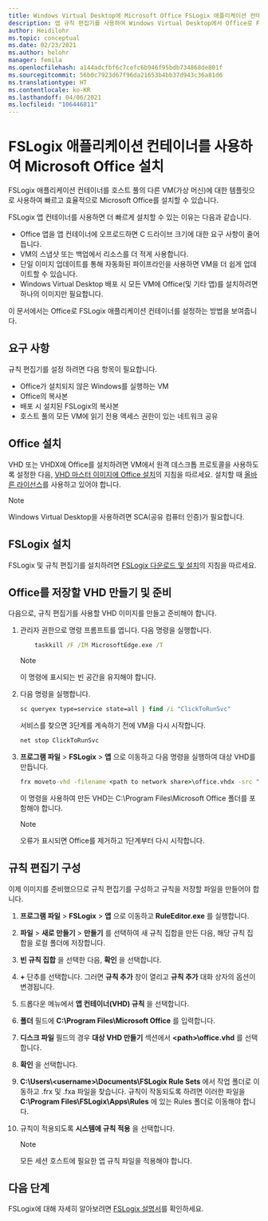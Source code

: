 ```yaml
---
title: Windows Virtual Desktop에 Microsoft Office FSLogix 애플리케이션 컨테이너 설치 - Azure
description: 앱 규칙 편집기를 사용하여 Windows Virtual Desktop에서 Office로 FSLogix 애플리케이션 컨테이너를 만드는 방법을 알아봅니다.
author: Heidilohr
ms.topic: conceptual
ms.date: 02/23/2021
ms.author: helohr
manager: femila
ms.openlocfilehash: a144adcfbf6c7cefc6b946f95bdb734868de801f
ms.sourcegitcommit: 56b0c7923d67f96da21653b4bb37d943c36a81d6
ms.translationtype: HT
ms.contentlocale: ko-KR
ms.lasthandoff: 04/06/2021
ms.locfileid: "106446811"
---
```

# <a name="install-microsoft-office-using-fslogix-application-containers"></a>FSLogix 애플리케이션 컨테이너를 사용하여 Microsoft Office 설치

FSLogix 애플리케이션 컨테이너를 호스트 풀의 다른 VM(가상 머신)에 대한 템플릿으로 사용하여 빠르고 효율적으로 Microsoft Office를 설치할 수 있습니다.

FSLogix 앱 컨테이너를 사용하면 더 빠르게 설치할 수 있는 이유는 다음과 같습니다.

- Office 앱을 앱 컨테이너에 오프로드하면 C 드라이브 크기에 대한 요구 사항이 줄어듭니다.
- VM의 스냅샷 또는 백업에서 리소스를 더 적게 사용합니다.
- 단일 이미지 업데이트를 통해 자동화된 파이프라인을 사용하면 VM을 더 쉽게 업데이트할 수 있습니다.
- Windows Virtual Desktop 배포 시 모든 VM에 Office(및 기타 앱)를 설치하려면 하나의 이미지만 필요합니다.

이 문서에서는 Office로 FSLogix 애플리케이션 컨테이너를 설정하는 방법을 보여줍니다.

## <a name="requirements"></a>요구 사항

규칙 편집기를 설정 하려면 다음 항목이 필요합니다.

- Office가 설치되지 않은 Windows를 실행하는 VM
- Office의 복사본
- 배포 시 설치된 FSLogix의 복사본
- 호스트 풀의 모든 VM에 읽기 전용 액세스 권한이 있는 네트워크 공유

## <a name="install-office"></a>Office 설치

VHD 또는 VHDX에 Office를 설치하려면 VM에서 원격 데스크톱 프로토콜을 사용하도록 설정한 다음, [VHD 마스터 이미지에 Office 설치](install-office-on-wvd-master-image.md)의 지침을 따르세요. 설치할 때 [올바른 라이선스](overview.md#requirements)를 사용하고 있어야 합니다.

>[!NOTE]
>Windows Virtual Desktop을 사용하려면 SCA(공유 컴퓨터 인증)가 필요합니다.

## <a name="install-fslogix"></a>FSLogix 설치

FSLogix 및 규칙 편집기를 설치하려면 [FSLogix 다운로드 및 설치](/fslogix/install-ht)의 지침을 따르세요.

## <a name="create-and-prepare-a-vhd-to-store-office"></a>Office를 저장할 VHD 만들기 및 준비

다음으로, 규칙 편집기를 사용할 VHD 이미지를 만들고 준비해야 합니다.

1. 관리자 권한으로 명령 프롬프트를 엽니다. 다음 명령을 실행합니다.

    ```cmd
        taskkill /F /IM MicrosoftEdge.exe /T
    ```

    >[!NOTE]
    > 이 명령에 표시되는 빈 공간을 유지해야 합니다.

2. 다음 명령을 실행합니다.

    ```cmd
    sc queryex type=service state=all | find /i "ClickToRunSvc"
    ```
    
   서비스를 찾으면 3단계를 계속하기 전에 VM을 다시 시작합니다.

    ```cmd
    net stop ClickToRunSvc
    ```

3. **프로그램 파일** > **FSLogix** > **앱** 으로 이동하고 다음 명령을 실행하여 대상 VHD를 만듭니다.

    ```cmd
    frx moveto-vhd -filename <path to network share>\office.vhdx -src "C:\Program Files\Microsoft Office" -size-mbs 5000 
    ```

    이 명령을 사용하여 만든 VHD는 C:\\Program Files\\Microsoft Office 폴더를 포함해야 합니다.

    >[!NOTE]
    >오류가 표시되면 Office를 제거하고 1단계부터 다시 시작합니다.

## <a name="configure-the-rule-editor"></a>규칙 편집기 구성

이제 이미지를 준비했으므로 규칙 편집기를 구성하고 규칙을 저장할 파일을 만들어야 합니다.

1. **프로그램 파일** > **FSLogix** > **앱** 으로 이동하고 **RuleEditor.exe** 를 실행합니다.

2. **파일** > **새로 만들기** > **만들기** 를 선택하여 새 규칙 집합을 만든 다음, 해당 규칙 집합을 로컬 폴더에 저장합니다.

3. **빈 규칙 집합** 을 선택한 다음, **확인** 을 선택합니다.

4. **+** 단추를 선택합니다. 그러면 **규칙 추가** 창이 열리고 **규칙 추가** 대화 상자의 옵션이 변경됩니다.

5. 드롭다운 메뉴에서 **앱 컨테이너(VHD) 규칙** 을 선택합니다.

6. **폴더** 필드에 **C:\\Program Files\\Microsoft Office** 를 입력합니다.

7. **디스크 파일** 필드의 경우 **대상 VHD 만들기** 섹션에서 **\<path\>\\office.vhd** 를 선택합니다.

8. **확인** 을 선택합니다.

9. **C:\\Users\\\<username\>\\Documents\\FSLogix Rule Sets** 에서 작업 폴더로 이동하고 .frx 및 .fxa 파일을 찾습니다. 규칙이 작동되도록 하려면 이러한 파일을 **C:\\Program Files\\FSLogix\\Apps\\Rules** 에 있는 Rules 폴더로 이동해야 합니다.

10. 규칙이 적용되도록 **시스템에 규칙 적용** 을 선택합니다.

     >[!NOTE]
     > 모든 세션 호스트에 필요한 앱 규칙 파일을 적용해야 합니다.

## <a name="next-steps"></a>다음 단계

FSLogix에 대해 자세히 알아보려면 [FSLogix 설명서](/fslogix/)를 확인하세요.